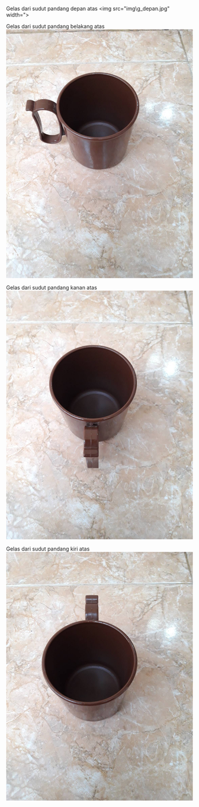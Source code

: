 Gelas dari sudut pandang depan atas
<img src="img\g_depan.jpg" width="></img><br>

Gelas dari sudut pandang belakang atas
<img src="img\g_belakang.jpg" width=""></img><br>

Gelas dari sudut pandang kanan atas
<img src="img\g_kanan.jpg" width=""></img><br>

Gelas dari sudut pandang kiri atas
<img src="img\g_kiri.jpg" width=""></img><br>